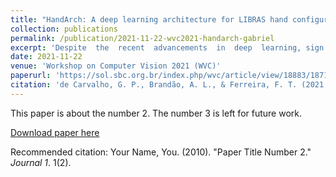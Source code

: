 ```yaml
---
title: "HandArch: A deep learning architecture for LIBRAS hand configuration recognition"
collection: publications
permalink: /publication/2021-11-22-wvc2021-handarch-gabriel
excerpt: 'Despite  the  recent  advancements  in  deep  learning, sign  language  recognition  persists  as  a  challenge  in  computer vision  due  to  its  complexity  in  shape  and  movement  patterns. Current studies that address sign language recognition treat hand pose recognition as an image classification problem. Based on this approach, we introduce HandArch, a novel architecture for real-time  hand  pose  recognition  from  video  to  accelerate  the  development  of  sign  language  recognition  applications.  Furthermore, we  present  Libras91,  a  novel  dataset  of  Brazilian  sign  language (LIBRAS) hand configurations containing 91 classes and 108,896 samples. Experimental results show that our approach surpasses the  accuracy  of  previous  studies  while  working  in  real-time  on video  files.  The  recognition  accuracy  of  our  system  is  99%  for the  novel  dataset  and  over  95%  for  other  hand  pose  datasets.'
date: 2021-11-22
venue: 'Workshop on Computer Vision 2021 (WVC)'
paperurl: 'https://sol.sbc.org.br/index.php/wvc/article/view/18883/18713'
citation: 'de Carvalho, G. P., Brandão, A. L., & Ferreira, F. T. (2021, November). &quot;HandArch: A deep learning architecture for LIBRAS hand configuration recognition.&quot; <i>In Anais do XVII Workshop de Visão Computacional (pp. 19-24)</i>. SBC.'
---
```

This paper is about the number 2. The number 3 is left for future work.

[Download paper here](http://academicpages.github.io/files/paper2.pdf)

Recommended citation: Your Name, You. (2010). "Paper Title Number 2." <i>Journal 1</i>. 1(2).